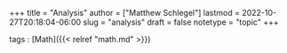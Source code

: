 +++
title = "Analysis"
author = ["Matthew Schlegel"]
lastmod = 2022-10-27T20:18:04-06:00
slug = "analysis"
draft = false
notetype = "topic"
+++

tags
: [Math]({{< relref "math.md" >}})
